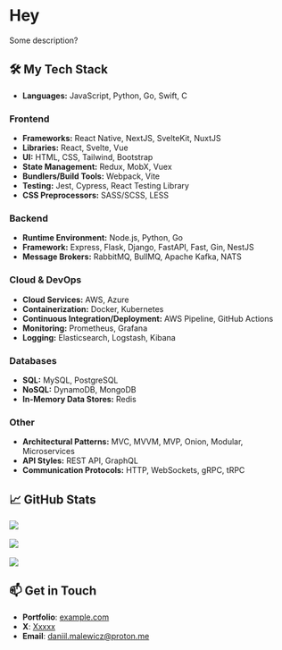 # Hey

Some description?

## 🛠️ My Tech Stack

- **Languages:** JavaScript, Python, Go, Swift, C

### Frontend

- **Frameworks:** React Native, NextJS, SvelteKit, NuxtJS
- **Libraries:** React, Svelte, Vue
- **UI:** HTML, CSS, Tailwind, Bootstrap
- **State Management:** Redux, MobX, Vuex
- **Bundlers/Build Tools:** Webpack, Vite
- **Testing:** Jest, Cypress, React Testing Library
- **CSS Preprocessors:** SASS/SCSS, LESS

### Backend

- **Runtime Environment:** Node.js, Python, Go
- **Framework:** Express, Flask, Django, FastAPI, Fast, Gin, NestJS
- **Message Brokers:** RabbitMQ, BullMQ, Apache Kafka, NATS

### Cloud & DevOps

- **Cloud Services:** AWS, Azure
- **Containerization:** Docker, Kubernetes
- **Continuous Integration/Deployment:** AWS Pipeline, GitHub Actions
- **Monitoring:** Prometheus, Grafana
- **Logging:** Elasticsearch, Logstash, Kibana

### Databases

- **SQL:** MySQL, PostgreSQL
- **NoSQL:** DynamoDB, MongoDB
- **In-Memory Data Stores:** Redis

### Other

- **Architectural Patterns:** MVC, MVVM, MVP, Onion, Modular, Microservices
- **API Styles:** REST API, GraphQL
- **Communication Protocols:** HTTP, WebSockets, gRPC, tRPC


## 📈 GitHub Stats

<a href="https://github.com/malewicz1337/github-readme-stats">
  <img align="center" src="https://github-readme-stats.vercel.app/api?username=malewicz1337&show_icons=true&theme=dark" />
</a>
<br><br>
<a href="https://git.io/streak-stats">
  <img align="center" src="https://streak-stats.demolab.com?user=malewicz1337&theme=dark" />
</a>
<br><br>
<a href="https://github.com/malewicz1337/github-readme-stats">
  <img align="center" src="https://github-readme-stats.vercel.app/api/top-langs/?username=malewicz1337&show_icons=true&theme=dark" />
</a>

## 📫 Get in Touch

- **Portfolio**: [example.com](https://google.com)
- **X**: [Xxxxx](https://twitter.com/ThePrimeagen)
- **Email**: [daniil.malewicz@proton.me](mailto:daniil.malewicz@proton.me)


<!---
malewicz1337/malewicz1337 is a ✨ special ✨ repository because its `README.md` (this file) appears on your GitHub profile.
You can click the Preview link to take a look at your changes.
--->
